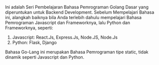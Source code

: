 Ini adalah Seri Pembelajaran Bahasa Pemrograman Golang Dasar yang diperuntukan untuk Backend Development.
Sebelum Mempelajari Bahasa ini, alangkah baiknya bila Anda terlebih dahulu mempelajari Bahasa Pemrograman Javascript dan Frameworknya, lalu Python dan Frameworknya, seperti:
1. Javascript: React.Js, Express.Js, Node.JS, Node.Js
2. Python: Flask, Django

Bahasa Go-Lang ini merupakan Bahasa Pemrograman tipe static, tidak dinamik seperti Javascript dan Python. 